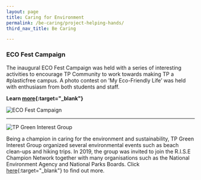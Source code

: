 ```yaml
---
layout: page
title: Caring for Environment
permalink: /be-caring/project-helping-hands/
third_nav_title: Be Caring

---
```

### ECO Fest Campaign ###
The inaugural ECO Fest Campaign was held with a series of interesting activities to encourage TP Community to work towards making TP a #plasticfree campus. A photo contest on 'My Eco-Friendly Life’ was held with enthusiasm from both students and staff. 

**Learn [more](https://www.instagram.com/p/CCm7zaGHYBL/?utm_source=ig_web_copy_link){:target="_blank"}**

![ECO Fest Campaign]({{site.baseurl}}/images/EcoFest4.JPG)

---

![TP Green Interest Group]({{site.baseurl}}/images/BeCaring-green_interest_grp1.jpg)

Being a champion in caring for the environment and sustainability, TP Green Interest Group organized several environmental events such as beach clean-ups and hiking trips. In 2019, the group was invited to join the R.I.S.E Champion Network together with many organisations such as the National Environment Agency and National Parks Boards. Click [here](https://www.instagram.com/tpgig/){:target="_blank"} to find out more. 
